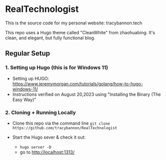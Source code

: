 # RealTechnologist
This is the source code for my personal website: tracybannon.tech

This repo uses a Hugo theme called "CleanWhite" from zhaohuabing.  It's clean, and elegant, but fully functional blog.

## Regular Setup

 ### 1. Setting up Hugo (this is for Windows 11)
 
 - Setting up HUGO:  https://www.jeremymorgan.com/tutorials/golang/how-to-hugo-windows-11/
 - Instructions verified on August 20,2023 using "Installing the Binary (The Easy Way)"

 
 ### 2. Cloning + Running Locally

  - Clone this repo via the command line `git clone https://github.com/tracybannon/RealTechnologist`

 - Start the Hugo sever & check it out:

   - `hugo server -D`
   - go to [http://localhost:1313/](http://localhost:1313/)



